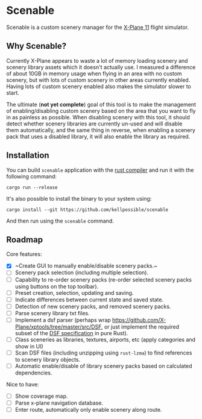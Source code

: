 # Scenable

Scenable is a custom scenery manager for the [X-Plane 11](https://www.x-plane.com/) flight simulator.

## Why Scenable?

Currently X-Plane appears to waste a lot of memory loading scenery and scenery library assets which it doesn't actually use. I measured a difference of about 10GB in memory usage when flying in an area with no custom scenery, but with lots of custom scenery in other areas currently enabled. Having lots of custom scenery enabled also makes the simulator slower to start.

The ultimate (**not yet complete**) goal of this tool is to make the management of enabling/disabling custom scenery based on the area that you want to fly in as painless as possible. When disabling scenery with this tool, it should detect whether scenery libraries are currently un-used and will disable them automatically, and the same thing in reverse, when enabling a scenery pack that uses a disabled library, it will also enable the library as required.

## Installation

You can build `scenable` application with the [rust compiler](https://www.rust-lang.org/) and run it with the following command:

```
cargo run --release
```

It's also possible to install the binary to your system using:

```
cargo install --git https://github.com/kellpossible/scenable
```

And then run using the `scenable` command.

## Roadmap

Core features:

- [x] ~Create GUI to manually enable/disable scenery packs.~
- [ ] Scenery pack selection (including multiple selection).
- [ ] Capability to re-order scenery packs (re-order selected scenery packs using buttons on the top toolbar).
- [ ] Preset creation, selection, updating and saving.
- [ ] Indicate differences between current state and saved state.
- [ ] Detection of new scenery packs, and removed scenery packs.
- [ ] Parse scenery library txt files.
- [ ] Implement a dsf parser (perhaps wrap <https://github.com/X-Plane/xptools/tree/master/src/DSF>, or just implement the required subset of the [DSF specification](https://developer.x-plane.com/article/dsf-file-format-specification/) in pure Rust).
- [ ] Class sceneries as libraries, textures, airports, etc (apply categories and show in UI)
- [ ] Scan DSF files (including unzipping using `rust-lzma`) to find references to scenery library objects.
- [ ] Automatic enable/disable of library scenery packs based on calculated dependencies.

Nice to have:

- [ ] Show coverage map.
- [ ] Parse x-plane navigation database.
- [ ] Enter route, automatically only enable scenery along route.
